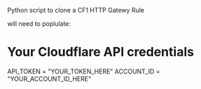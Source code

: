 Python script to clone a CF1 HTTP Gatewy Rule

will need to poplulate:

# Your Cloudflare API credentials
API_TOKEN = "YOUR_TOKEN_HERE"
ACCOUNT_ID = "YOUR_ACCOUNT_ID_HERE"
